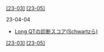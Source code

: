 [\[23-03\]](2303.md) [\[23-05\]](2305.md)

23-04-04
* [Long QTの診断スコア(Schwartzら)](https://doi.org/10.1161/CIRCEP.111.962019)

[\[23-03\]](2303.md) [\[23-05\]](2305.md)
